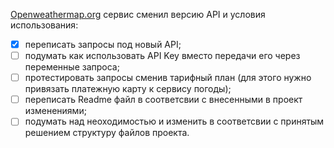 [Openweathermap.org](https://openweathermap.org/) сервис сменил версию API и условия использования:

- [x] переписать запросы под новый API;
- [ ] подумать как использовать API Key вместо передачи его через переменные запроса;
- [ ] протестировать запросы сменив тарифный план (для этого нужно привязать платежную карту к сервису погоды);
- [ ] переписать Readme файл в соответсвии с внесенными в проект изменениями;
- [ ] подумать над неоходимостью и изменить в соответсвии с принятым решением структуру файлов проекта.
